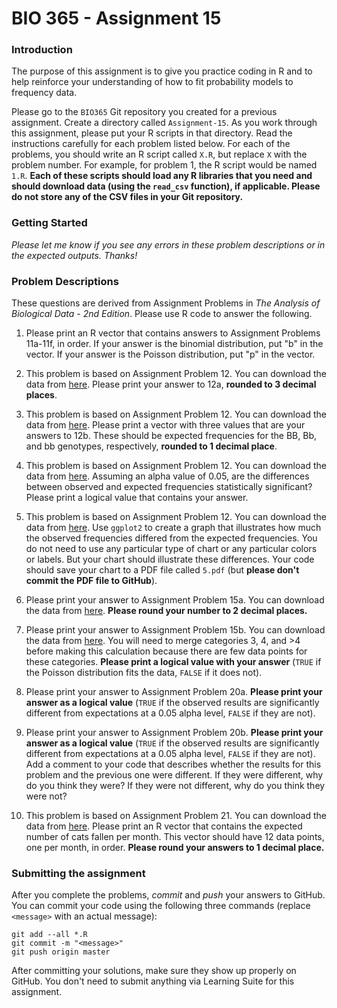 # BIO 365 - Assignment 15

### Introduction

The purpose of this assignment is to give you practice coding in R and to help reinforce your understanding of how to fit probability models to frequency data.

Please go to the `BIO365` Git repository you created for a previous assignment. Create a directory called `Assignment-15`. As you work through this assignment, please put your R scripts in that directory. Read the instructions carefully for each problem listed below. For each of the problems, you should write an R script called `X.R`, but replace `X` with the problem number. For example, for problem 1, the R script would be named `1.R`. **Each of these scripts should load any R libraries that you need and should download data (using the `read_csv` function), if applicable. Please do not store any of the CSV files in your Git repository.**

### Getting Started

*Please let me know if you see any errors in these problem descriptions or in the expected outputs. Thanks!*

### Problem Descriptions

These questions are derived from Assignment Problems in *The Analysis of Biological Data - 2nd Edition*. Please use R code to answer the following.

1. Please print an R vector that contains answers to Assignment Problems 11a-11f, in order. If your answer is the binomial distribution, put "b" in the vector. If your answer is the Poisson distribution, put "p" in the vector.

2. This problem is based on Assignment Problem 12. You can download the data from [here](http://whitlockschluter.zoology.ubc.ca/wp-content/data/chapter08/chap08q12SpiritBearGenetics.csv). Please print your answer to 12a, **rounded to 3 decimal places**.

3. This problem is based on Assignment Problem 12. You can download the data from [here](http://whitlockschluter.zoology.ubc.ca/wp-content/data/chapter08/chap08q12SpiritBearGenetics.csv). Please print a vector with three values that are your answers to 12b. These should be expected frequencies for the BB, Bb, and bb genotypes, respectively, **rounded to 1 decimal place**.

4. This problem is based on Assignment Problem 12. You can download the data from [here](http://whitlockschluter.zoology.ubc.ca/wp-content/data/chapter08/chap08q12SpiritBearGenetics.csv). Assuming an alpha value of 0.05, are the differences between observed and expected frequencies statistically significant? Please print a logical value that contains your answer.

5. This problem is based on Assignment Problem 12. You can download the data from [here](http://whitlockschluter.zoology.ubc.ca/wp-content/data/chapter08/chap08q12SpiritBearGenetics.csv). Use `ggplot2` to create a graph that illustrates how much the observed frequencies differed from the expected frequencies. You do not need to use any particular type of chart or any particular colors or labels. But your chart should illustrate these differences. Your code should save your chart to a PDF file called `5.pdf` (but **please don't commit the PDF file to GitHub**).

6. Please print your answer to Assignment Problem 15a. You can download the data from [here](http://whitlockschluter.zoology.ubc.ca/wp-content/data/chapter08/chap08q14Cavalry.csv). **Please round your number to 2 decimal places.**

7. Please print your answer to Assignment Problem 15b. You can download the data from [here](http://whitlockschluter.zoology.ubc.ca/wp-content/data/chapter08/chap08q14Cavalry.csv). You will need to merge categories 3, 4, and >4 before making this calculation because there are few data points for these categories. **Please print a logical value with your answer** (`TRUE` if the Poisson distribution fits the data, `FALSE` if it does not).

8. Please print your answer to Assignment Problem 20a. **Please print your answer as a logical value** (`TRUE` if the observed results are significantly different from expectations at a 0.05 alpha level, `FALSE` if they are not).

9. Please print your answer to Assignment Problem 20b. **Please print your answer as a logical value** (`TRUE` if the observed results are significantly different from expectations at a 0.05 alpha level, `FALSE` if they are not). Add a comment to your code that describes whether the results for this problem and the previous one were different. If they were different, why do you think they were? If they were not different, why do you think they were not?

10. This problem is based on Assignment Problem 21. You can download the data from [here](http://whitlockschluter.zoology.ubc.ca/wp-content/data/chapter08/chap08q21FallingCatsByMonth.csv). Please print an R vector that contains the expected number of cats fallen per month. This vector should have 12 data points, one per month, in order. **Please round your answers to 1 decimal place.**

### Submitting the assignment

After you complete the problems, *commit* and *push* your answers to GitHub. You can commit your code using the following three commands (replace `<message>` with an actual message):

```
git add --all *.R
git commit -m "<message>"
git push origin master
```

After committing your solutions, make sure they show up properly on GitHub. You don't need to submit anything via Learning Suite for this assignment.